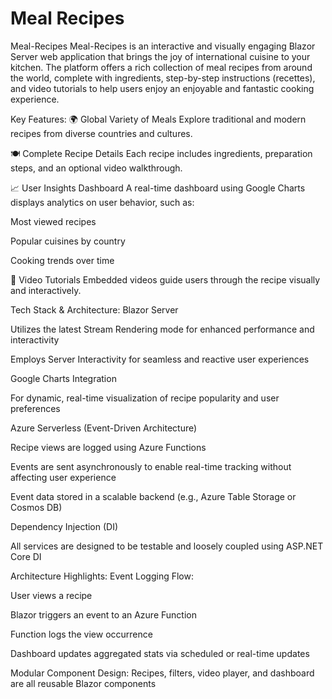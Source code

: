 # Meal Recipes

Meal-Recipes
Meal-Recipes is an interactive and visually engaging Blazor Server web application that brings the joy of international cuisine to your kitchen. The platform offers a rich collection of meal recipes from around the world, complete with ingredients, step-by-step instructions (recettes), and video tutorials to help users enjoy an enjoyable and fantastic cooking experience.

Key Features:
🌍 Global Variety of Meals
Explore traditional and modern recipes from diverse countries and cultures.

🍽️ Complete Recipe Details
Each recipe includes ingredients, preparation steps, and an optional video walkthrough.

📈 User Insights Dashboard
A real-time dashboard using Google Charts displays analytics on user behavior, such as:

Most viewed recipes

Popular cuisines by country

Cooking trends over time

🎥 Video Tutorials
Embedded videos guide users through the recipe visually and interactively.

Tech Stack & Architecture:
Blazor Server

Utilizes the latest Stream Rendering mode for enhanced performance and interactivity

Employs Server Interactivity for seamless and reactive user experiences

Google Charts Integration

For dynamic, real-time visualization of recipe popularity and user preferences

Azure Serverless (Event-Driven Architecture)

Recipe views are logged using Azure Functions

Events are sent asynchronously to enable real-time tracking without affecting user experience

Event data stored in a scalable backend (e.g., Azure Table Storage or Cosmos DB)

Dependency Injection (DI)

All services are designed to be testable and loosely coupled using ASP.NET Core DI

Architecture Highlights:
Event Logging Flow:

User views a recipe

Blazor triggers an event to an Azure Function

Function logs the view occurrence

Dashboard updates aggregated stats via scheduled or real-time updates

Modular Component Design:
Recipes, filters, video player, and dashboard are all reusable Blazor components
